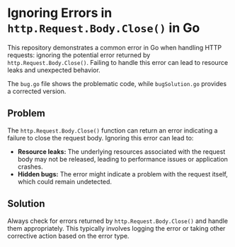 # Ignoring Errors in `http.Request.Body.Close()` in Go

This repository demonstrates a common error in Go when handling HTTP requests: ignoring the potential error returned by `http.Request.Body.Close()`.  Failing to handle this error can lead to resource leaks and unexpected behavior.

The `bug.go` file shows the problematic code, while `bugSolution.go` provides a corrected version.

## Problem

The `http.Request.Body.Close()` function can return an error indicating a failure to close the request body.  Ignoring this error can lead to: 

* **Resource leaks:** The underlying resources associated with the request body may not be released, leading to performance issues or application crashes.
* **Hidden bugs:** The error might indicate a problem with the request itself, which could remain undetected.

## Solution

Always check for errors returned by `http.Request.Body.Close()` and handle them appropriately. This typically involves logging the error or taking other corrective action based on the error type.